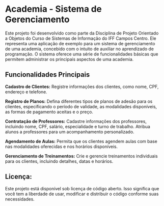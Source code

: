 # Academia - Sistema de Gerenciamento

Este projeto foi desenvolvido como parte da Disciplina de Projeto Orientado a Objetos do Curso de Sistemas de Informação do IFF Campos Centro. Ele representa uma aplicação de exemplo para um sistema de gerenciamento de uma academia, concebido com o intuito de auxiliar no aprendizado de programação. O sistema oferece uma série de funcionalidades básicas que permitem administrar os principais aspectos de uma academia.

## Funcionalidades Principais

**Cadastro de Clientes:** Registre informações dos clientes, como nome, CPF, endereço e telefone.

**Registro de Planos:** Defina diferentes tipos de planos de adesão para os clientes, especificando o período de validade, as modalidades disponíveis, as formas de pagamento aceitas e o preço.

**Contratação de Professores:** Cadastre informações dos professores, incluindo nome, CPF, salário, especialidade e turno de trabalho. Atribua alunos a professores para um acompanhamento personalizado.

**Agendamento de Aulas:** Permita que os clientes agendem aulas com base nas modalidades oferecidas e nos horários disponíveis.

**Gerenciamento de Treinamentos:** Crie e gerencie treinamentos individuais para os clientes, incluindo detalhes, datas e horários.


## Licença:

Este projeto está disponível sob licença de código aberto. Isso significa que você tem a liberdade de usar, modificar e distribuir o código conforme suas necessidades. 
